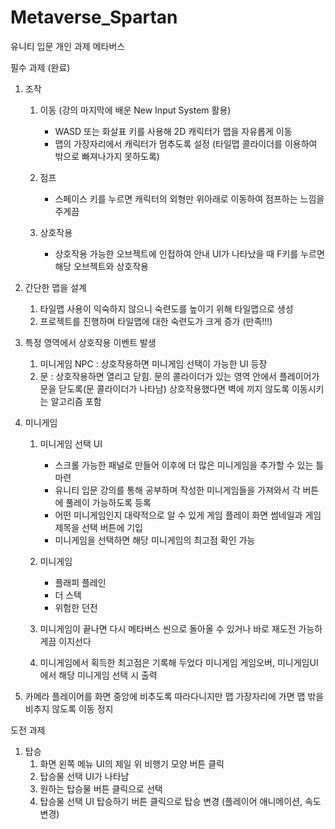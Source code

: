 # Metaverse_Spartan
유니티 입문 개인 과제 메타버스

필수 과제 (완료)
1. 조작
   1) 이동 (강의 마지막에 배운 New Input System 활용)
      - WASD 또는 화살표 키를 사용해 2D 캐릭터가 맵을 자유롭게 이동 
      - 맵의 가장자리에서 캐릭터가 멈추도록 설정 (타일맵 콜라이더를 이용하여 밖으로 빠져나가지 못하도록)

   2) 점프
      - 스페이스 키를 누르면 캐릭터의 외형만 위아래로 이동하여 점프하는 느낌을 주게끔

   3) 상호작용
      - 상호작용 가능한 오브젝트에 인접하여 안내 UI가 나타났을 때 F키를 누르면 해당 오브젝트와 상호작용


2. 간단한 맵을 설계 
   1) 타일맵 사용이 익숙하지 않으니 숙련도를 높이기 위해 타일맵으로 생성
   2) 프로젝트를 진행하며 타일맵에 대한 숙련도가 크게 증가 (만족!!!)


3. 특정 영역에서 상호작용 이벤트 발생
   1) 미니게임 NPC : 상호작용하면 미니게임 선택이 가능한 UI 등장
   2) 문 : 상호작용하면 열리고 닫힘. 문의 콜라이더가 있는 영역 안에서 플레이어가 문을 닫도록(문 콜라이더가 나타남) 상호작용했다면 벽에 끼지 않도록 이동시키는 알고리즘 포함


4. 미니게임
   1) 미니게임 선택 UI
      - 스크롤 가능한 패널로 만들어 이후에 더 많은 미니게임을 추가할 수 있는 틀 마련
      - 유니티 입문 강의를 통해 공부하며 작성한 미니게임들을 가져와서 각 버튼에 풀레이 가능하도록 등록
      - 어떤 미니게임인지 대략적으로 알 수 있게 게임 플레이 화면 썸네일과 게임 제목을 선택 버튼에 기입
      - 미니게임을 선택하면 해당 미니게임의 최고점 확인 가능

   2) 미니게임
      - 플래피 플레인
      - 더 스텍
      - 위험한 던전

   3) 미니게임이 끝나면 다시 메타버스 씬으로 돌아올 수 있거나 바로 재도전 가능하게끔 이지선다
   
   4) 미니게임에서 획득한 최고점은 기록해 두었다 미니게임 게임오버, 미니게임UI에서 해당 미니게임 선택 시 출력


5. 카메라
   플레이어를 화면 중앙에 비추도록 따라다니지만 맵 가장자리에 가면 맵 밖을 비추지 않도록 이동 정지
      

도전 과제
1. 탑승
   1) 화면 왼쪽 메뉴 UI의 제일 위 비행기 모양 버튼 클릭
   2) 탑승물 선택 UI가 나타남
   3) 원하는 탑승물 버튼 클릭으로 선택
   4) 탑승물 선택 UI 탑승하기 버튼 클릭으로 탑승 변경 (플레이어 애니메이션, 속도 변경)
   
